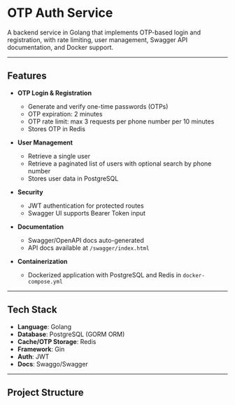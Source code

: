 # OTP Auth Service

A backend service in Golang that implements OTP-based login and registration, with rate limiting, user management, Swagger API documentation, and Docker support.

---

## Features

- **OTP Login & Registration**
  - Generate and verify one-time passwords (OTPs)
  - OTP expiration: 2 minutes
  - OTP rate limit: max 3 requests per phone number per 10 minutes
  - Stores OTP in Redis

- **User Management**
  - Retrieve a single user
  - Retrieve a paginated list of users with optional search by phone number
  - Stores user data in PostgreSQL

- **Security**
  - JWT authentication for protected routes
  - Swagger UI supports Bearer Token input

- **Documentation**
  - Swagger/OpenAPI docs auto-generated
  - API docs available at `/swagger/index.html`

- **Containerization**
  - Dockerized application with PostgreSQL and Redis in `docker-compose.yml`

---

## Tech Stack

- **Language**: Golang
- **Database**: PostgreSQL (GORM ORM)
- **Cache/OTP Storage**: Redis
- **Framework**: Gin
- **Auth**: JWT
- **Docs**: Swaggo/Swagger

---

## Project Structure

